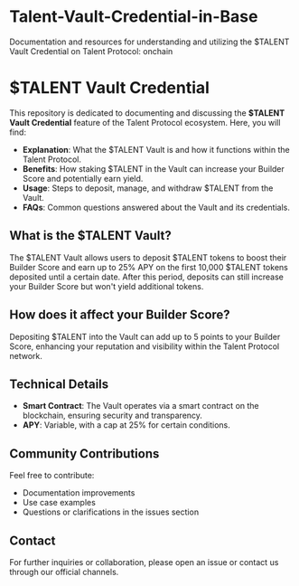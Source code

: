 # Talent-Vault-Credential-in-Base
Documentation and resources for understanding and utilizing the $TALENT Vault Credential on Talent Protocol: onchain

# $TALENT Vault Credential

This repository is dedicated to documenting and discussing the **$TALENT Vault Credential** feature of the Talent Protocol ecosystem. Here, you will find:

- **Explanation**: What the $TALENT Vault is and how it functions within the Talent Protocol.
- **Benefits**: How staking $TALENT in the Vault can increase your Builder Score and potentially earn yield.
- **Usage**: Steps to deposit, manage, and withdraw $TALENT from the Vault.
- **FAQs**: Common questions answered about the Vault and its credentials.

## What is the $TALENT Vault?

The $TALENT Vault allows users to deposit $TALENT tokens to boost their Builder Score and earn up to 25% APY on the first 10,000 $TALENT tokens deposited until a certain date. After this period, deposits can still increase your Builder Score but won't yield additional tokens.[](https://docs.talentprotocol.com/docs/talent-passport/wallet/usdtalent-vault)

## How does it affect your Builder Score?

Depositing $TALENT into the Vault can add up to 5 points to your Builder Score, enhancing your reputation and visibility within the Talent Protocol network.[](https://docs.talentprotocol.com/docs/talent-app/credentials/activity/usdtalent-vault-credential)

## Technical Details

- **Smart Contract**: The Vault operates via a smart contract on the blockchain, ensuring security and transparency.
- **APY**: Variable, with a cap at 25% for certain conditions.

## Community Contributions

Feel free to contribute:
- Documentation improvements
- Use case examples
- Questions or clarifications in the issues section

## Contact

For further inquiries or collaboration, please open an issue or contact us through our official channels.
